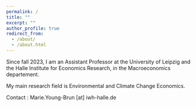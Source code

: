 ```yaml
---
permalink: /
title: ""
excerpt: ""
author_profile: true
redirect_from: 
  - /about/
  - /about.html
---
```



Since fall 2023, I am an Assistant Professor at the University of Leipzig and the Halle Institute for Economics Research, in the Macroeconomics departement.

My main research field is Environmental and Climate Change Economics.

Contact : Marie.Young-Brun [at] iwh-halle.de

<!---
![](images/image_stripes.png)
--->

